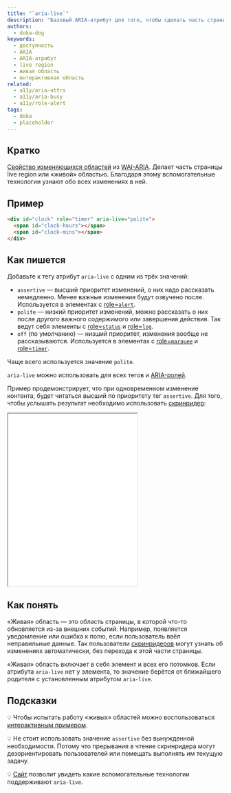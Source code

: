 ```yaml
---
title: "`aria-live`"
description: "Базовый ARIA-атрибут для того, чтобы сделать часть страницы «живой» областью."
authors:
  - doka-dog
keywords:
  - доступность
  - ARIA
  - ARIA-атрибут
  - live region
  - живая область
  - интерактивная область
related:
  - a11y/aria-attrs
  - a11y/aria-busy
  - a11y/role-alert
tags:
  - doka
  - placeholder
---
```


## Кратко

[Свойство изменяющихся областей](/a11y/aria-attrs/#atributy-izmenyayushchihsya-oblastey) из [WAI-ARIA](/a11y/aria-intro/#specifikaciya). Делает часть страницы live region или «живой» областью. Благодаря этому вспомогательные технологии узнают обо всех изменениях в ней.


## Пример

```html
<div id="clock" role="timer" aria-live="polite">
  <span id="clock-hours"></span>
  <span id="clock-mins"></span>
</div>
```

## Как пишется

Добавьте к тегу атрибут `aria-live` с одним из трёх значений:

- `assertive` — высший приоритет изменений, о них надо рассказать немедленно. Менее важные изменения будут озвучено после. Используется в элементах с [role=`alert`](/a11y/role-alert).
- `polite` — низкий приоритет изменений, можно рассказать о них после другого важного содержимого или завершения действия. Так ведут себя элементы с [role=`status`](/a11y/role-timer) и [role=`log`](/a11y/role-log).
- `off` (по умолчанию) — низший приоритет, изменения вообще не рассказываются. Используется в элементах с [role=`marquee`](/a11y/role-marquee) и [role=`timer`](/a11y/role-timer).

Чаще всего используется значение `polite`.

`aria-live` можно использовать для всех тегов и [ARIA-ролей](/a11y/aria-roles/).

Пример продемонстрирует, что при одновременном изменение контента, будет читаться высший по приоритету тег `assertive`. Для того, чтобы услышать результат необходимо использовать [скринридер](/a11y/screenreaders):

<iframe title="Assertive имеет высший приоритет" src="demos/assertive-more-important/" height="400"></iframe>

## Как понять

«Живая» область — это область страницы, в которой что-то обновляется из-за внешних событий. Например, появляется уведомление или ошибка к полю, если пользователь ввёл неправильные данные. Так пользователи [скринридеров](/a11y/screenreaders/) могут узнать об изменениях автоматически, без перехода к этой части страницы.

«Живая» область включает в себя элемент и всех его потомков. Если атрибута `aria-live` нет у элемента, то значение берётся от ближайшего родителя с установленным атрибутом `aria-live`.

## Подсказки

💡 Чтобы испытать работу «живых» областей можно воспользоваться [интерактивным примером](https://dequeuniversity.com/library/aria/liveregion-playground).

💡 Не стоит использовать значение `assertive` без вынужденной необходимости. Потому что прерывания в чтение скринридера могут дезориентировать пользователей или помещать выполнять им текущую задачу.

💡 [Сайт](https://a11ysupport.io/) позволит увидеть какие вспомогательные технологии поддерживают `aria-live`.
